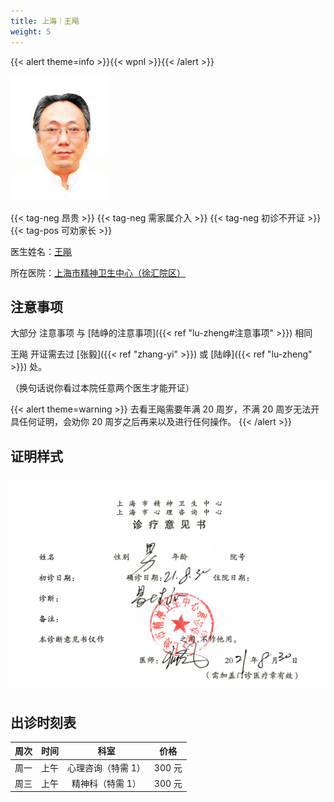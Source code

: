 ```yaml
---
title: 上海｜王飚
weight: 5
---
```


{{< alert theme=info >}}{{< wpnl >}}{{< /alert >}}

![doctor](doctor.jpg)

{{< tag-neg 昂贵 >}} {{< tag-neg 需家属介入 >}} {{< tag-neg 初诊不开证 >}} {{< tag-pos 可劝家长 >}}

医生姓名：[王飚](http://www.smhc.org.cn/MedicalGuide/contents/49/56.html)

所在医院：[上海市精神卫生中心（徐汇院区）](https://amap.com/place/B0HR6N4LN1)

## 注意事项

大部分 注意事项 与 [陆峥的注意事项]({{< ref "lu-zheng#注意事项" >}}) 相同

王飚 开证需去过 [张毅]({{< ref "zhang-yi" >}}) 或 [陆峥]({{< ref "lu-zheng" >}}) 处。

（换句话说你看过本院任意两个医生才能开证）

{{< alert theme=warning >}}
去看王飚需要年满 20 周岁，不满 20 周岁无法开具任何证明，会劝你 20 周岁之后再来以及进行任何操作。
{{< /alert >}}

## 证明样式

![证明](proof.jpg)

## 出诊时刻表

| 周次 | 时间 | 科室 | 价格 |
| :---: | :---: | :---: | :---: |
| 周一 | 上午 | 心理咨询（特需 1）| 300 元 |
| 周三 | 上午 | 精神科（特需 1）| 300 元 |
